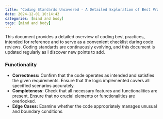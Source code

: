 ```yaml
---
title: "Coding Standards Uncovered - A Detailed Exploration of Best Practices"
date: 2024-12-01 10:14:43
categories: [mind and body]
tags: [mind and body]
---
```


<p>
This document provides a detailed overview of coding best practices, intended for reference and to serve as a convenient checklist during code reviews. Coding standards are continuously evolving, and this document is updated regularly as I discover new points to add.

<p>
<h3>Functionality </h3>
<ul>
    <li><b>Correctness:</b> Confirm that the code operates as intended and satisfies the given requirements. Ensure that the logic implemented covers all specified scenarios accurately. </li>
    <li><b>Completeness:</b> Check that all necessary features and functionalities are present. Ensure that no crucial elements or functionalities are overlooked. </li>
    <li><b>Edge Cases:</b> Examine whether the code appropriately manages unusual and boundary conditions. </li>
</ul>
</p>
